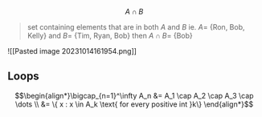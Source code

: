 $$A \cap B$$
>set containing elements that are in both $A$ and $B$ 
>	ie. $A =$ {Ron, Bob, Kelly} and $B =$ {Tim, Ryan, Bob} then $A\cap B=$ {Bob}

![[Pasted image 20231014161954.png]]

## Loops
$$\begin{align*}\bigcap_{n=1}^\infty A_n &= A_1 \cap A_2 \cap A_3 \cap \dots \\ &= \{ x : x \in A_k \text{ for every positive int }k\} \end{align*}$$
